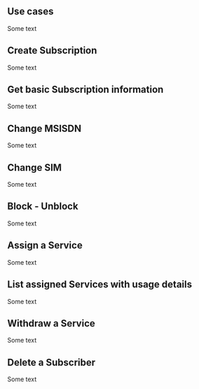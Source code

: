 ## Use cases

Some text

## Create Subscription

Some text

## Get basic Subscription information

Some text

## Change MSISDN

Some text

## Change SIM

Some text

## Block - Unblock

Some text

## Assign a Service

Some text

## List assigned Services with usage details

Some text

## Withdraw a Service

Some text

## Delete a Subscriber

Some text

